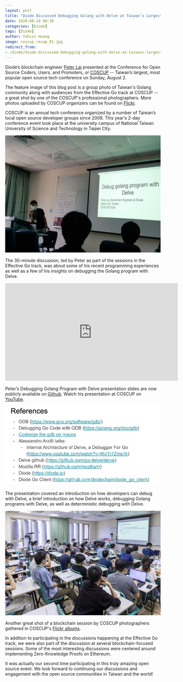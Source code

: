 ```yaml
---
layout: post
title: "Diode Discussed Debugging Golang with Delve at Taiwan’s Largest Open Source Conference Event in August"
date: 2020-08-24 00:30
categories: [Diode]
tags: [Diode]
author: Yahsin Huang
image: coscup_recap_01.jpg
redirect_from:
- /diode/diode-discussed-debugging-golang-with-delve-at-taiwans-largest-open-source-conference-event-in-august-20237/
---
```


Diode’s blockchain engineer [Peter Lai](https://twitter.com/alk03073135) presented at the Conference for Open Source Coders, Users, and Promoters, or [COSCUP](https://coscup.org/2020/en) -- Taiwan’s largest, most popular open source tech conference on Sunday, August 2. 

The feature image of this blog post is a group photo of Taiwan's Golang community along with audiences from the Effective Go track at COSCUP -- a great shot by one of the COSCUP's professional photographers. More photos uploaded by COSCUP organizers can be found on [Flickr](https://www.flickr.com/photos/coscup/albums).

COSCUP is an annual tech conference organized by a number of Taiwan’s local open source developer groups since 2006. This year’s 2-day conference event took place at the university campus of National Taiwan University of Science and Technology in Taipei City.

![](../assets/img/blog/coscup_recap_02.jpg)

The 30-minute discussion, led by Peter as part of the sessions in the Effective Go track, was about some of his recent programming experiences as well as a few of his insights on debugging the Golang program with Delve.

<iframe width="560" height="315" src="https://www.youtube.com/embed/MVcWLd5YbMc?start=133" frameborder="0" allow="accelerometer; autoplay; encrypted-media; gyroscope; picture-in-picture" allowfullscreen></iframe>

Peter’s Debugging Golang Program with Delve presentation slides are now publicly available on [Github](https://github.com/diodechain/presentations/blob/master/COSCUP_2020/Debug-golang-program-with-Delve%20.pdf). Watch his presentation at COSCUP on [YouTube](https://youtu.be/MVcWLd5YbMc).

![](../assets/img/blog/coscup_recap_03.png)

The presentation covered an introduction on how developers can debug with Delve, a brief introduction on how Delve works, debugging Golang programs with Delve, as well as deterministic debugging with Delve.

![](../assets/img/blog/coscup_recap_04.jpg)

Another great shot of a blockchain session by COSCUP photographers gathered in COSCUP's [Flickr albums](https://www.flickr.com/photos/coscup/albums).

In addition to participating in the discussions happening at the Effective Go track, we were also part of the discussion at several blockchain-focused sessions. Some of the most interesting discussions were centered around implementing Zero-Knowledge Proofs on Ethereum. 

It was actually our second time participating in this truly amazing open source event. We look forward to continuing our discussions and engagement with the open source communities in Taiwan and the world!